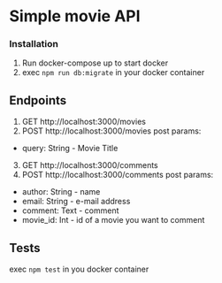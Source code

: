 # Simple movie API

### Installation
1. Run docker-compose up to start docker
2. exec `npm run db:migrate` in your docker container

## Endpoints
1. GET http://localhost:3000/movies
2. POST http://localhost:3000/movies post params: 
  - query: String - Movie Title
3. GET http://localhost:3000/comments
4. POST http://localhost:3000/comments post params:
  - author: String - name
  - email: String - e-mail address
  - comment: Text - comment 
  - movie_id: Int - id of a movie you want to comment

## Tests
exec `npm test` in you docker container

